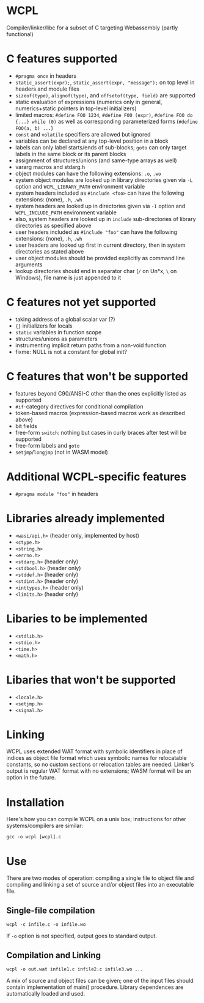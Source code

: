 WCPL
====

Compiler/linker/libc for a subset of C targeting Webassembly (partly functional)

# C features supported

- `#pragma once` in headers
- `static_assert(expr);`, `static_assert(expr, "message");` on top level in headers and module files
- `sizeof(type)`, `alignof(type)`, and `offsetof(type, field)` are supported
- static evaluation of expressions (numerics only in general, numerics+static pointers in top-level initializers)
- limited macros: `#define FOO 1234`, `#define FOO (expr)`, `#define FOO do {...} while (0)` as well as 
  corresponding parameterized forms (`#define FOO(a, b) ...`)   
- `const` and `volatile` specifiers are allowed but ignored
- variables can be declared at any top-level position in a block
- labels can only label starts/ends of sub-blocks; `goto` can only target labels in the same block or its parent blocks
- assignment of structures/unions (and same-type arrays as well)
- vararg macros and stdarg.h
- object modules can have the following extensions: `.o`, `.wo`
- system object modules are looked up in library directories given via `-L` option and `WCPL_LIBRARY_PATH` environment variable
- system headers included as `#include <foo>` can have the following extensions: (none), `.h`, `.wh`
- system headers are looked up in directories given via `-I` option and `WCPL_INCLUDE_PATH` environment variable
- also, system headers are looked up in `include` sub-directories of library directories as specified above
- user headers included as `#include "foo"` can have the following extensions: (none), `.h`, `.wh`
- user headers are looked up first in current directory, then in system directories as stated above
- user object modules should be provided explicitly as command line arguments
- lookup directories should end in separator char (`/` on Un*x, `\` on Windows), file name is just appended to it

# C features not yet supported

- taking address of a global scalar var (?)
- `{}` initializers for locals
- `static` variables in function scope
- structures/unions as parameters
- instrumenting implicit return paths from a non-void function
- fixme: NULL is not a constant for global init?

# C features that won't be supported

- features beyond C90/ANSI-C other than the ones explicitly listed as supported
- `#if`-category directives for conditional compilation
- token-based macros (expression-based macros work as described above)
- bit fields
- free-form `switch`: nothing but cases in curly braces after test will be supported
- free-form labels and `goto`
- `setjmp`/`longjmp` (not in WASM model)

# Additional WCPL-specific features

- `#pragma module "foo"` in headers

# Libraries already implemented

- `<wasi/api.h>` (header only, implemented by host)
- `<ctype.h>`
- `<string.h>`
- `<errno.h>`
- `<stdarg.h>` (header only)
- `<stdbool.h>` (header only)
- `<stddef.h>` (header only)
- `<stdint.h>` (header only)
- `<inttypes.h>` (header only)
- `<limits.h>` (header only)
 
# Libaries to be implemented

- `<stdlib.h>`
- `<stdio.h>`
- `<time.h>`
- `<math.h>`

# Libaries that won't be supported

- `<locale.h>`
- `<setjmp.h>`
- `<signal.h>`


# Linking

WCPL uses extended WAT format with symbolic identifiers in place of indices as
object file format which uses symbolic names for relocatable constants, so no 
custom sections or relocation tables are needed. Linker's output is regular WAT 
format with no extensions; WASM format will be an option in the future.
 

# Installation

Here's how you can compile WCPL on a unix box; instructions for other
systems/compilers are similar:

```
gcc -o wcpl [wcpl].c 
```


# Use

There are two modes of operation: compiling a single file to object file and
compiling and linking a set of source and/or object files into an executable
file.

## Single-file compilation

```
wcpl -c infile.c -o infile.wo
```

If `-o` option is not specified, output goes to standard output.

## Compilation and Linking

```
wcpl -o out.wat infile1.c infile2.c infile3.wo ...
```

A mix of source and object files can be given; one of the input files should
contain implementation of main() procedure. Library dependences are automatically
loaded and used.






